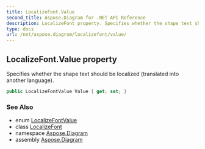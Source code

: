```yaml
---
title: LocalizeFont.Value
second_title: Aspose.Diagram for .NET API Reference
description: LocalizeFont property. Specifies whether the shape text should be localized translated into another language
type: docs
url: /net/aspose.diagram/localizefont/value/
---
```

## LocalizeFont.Value property

Specifies whether the shape text should be localized (translated into another language).

```csharp
public LocalizeFontValue Value { get; set; }
```

### See Also

* enum [LocalizeFontValue](../../localizefontvalue/)
* class [LocalizeFont](../)
* namespace [Aspose.Diagram](../../localizefont/)
* assembly [Aspose.Diagram](../../../)


